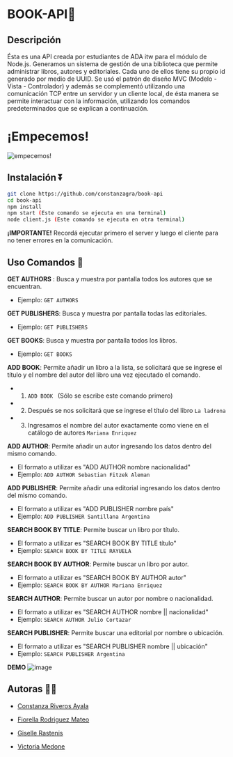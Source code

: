 
# BOOK-API📓

## Descripción

Ésta es una API creada por estudiantes de ADA itw para el módulo de Node.js. 
Generamos un sistema de gestión de una biblioteca que permite administrar libros, autores y editoriales. Cada uno de ellos tiene su propio id generado por medio de UUID. Se usó el patrón de diseño MVC (Modelo - Vista - Controlador) y además se complementó utilizando una comunicación TCP entre un servidor y un cliente local, de ésta manera se permite interactuar con la información, utilizando los comandos predeterminados que se explican a continuación.

# ¡Empecemos!

![empecemos!](https://media3.giphy.com/media/v1.Y2lkPTc5MGI3NjExNTVnY2MyMHgzdTRnZnVic3l0NXdmbTE0aDNkcm54MHV1MDZ1eWgzdSZlcD12MV9pbnRlcm5hbF9naWZfYnlfaWQmY3Q9Zw/LMcB8XospGZO8UQq87/giphy.gif)

## Instalación ⏬
```bash
git clone https://github.com/constanzagra/book-api
cd book-api
npm install
npm start (Este comando se ejecuta en una terminal)
node client.js (Este comando se ejecuta en otra terminal)
```
**¡IMPORTANTE!**
Recordá ejecutar primero el server y luego el cliente para no tener errores en la comunicación.

## Uso Comandos 🚀

**GET AUTHORS** : Busca y muestra por pantalla todos los autores que se encuentran.
- Ejemplo: ```GET AUTHORS ```

**GET PUBLISHERS**: Busca y muestra por pantalla todas las editoriales.
- Ejemplo: ```GET PUBLISHERS ```

**GET BOOKS**: Busca y muestra por pantalla todos los libros.
- Ejemplo: ```GET BOOKS ```

**ADD BOOK**: Permite añadir un libro a la lista, se solicitará que se ingrese el título y el nombre del autor del libro una vez ejecutado el comando.

- 1. ```ADD BOOK ``` (Sólo se escribe este comando primero)
- 2. Después se nos solicitará que se ingrese el título del libro ```La ladrona ```
- 3. Ingresamos el nombre del autor exactamente como viene en el catálogo de autores ```Mariana Enriquez ```

**ADD AUTHOR**: Permite añadir un autor ingresando los datos dentro del mismo comando.  
- El formato a utilizar es "ADD AUTHOR nombre nacionalidad" 
- Ejemplo: ```ADD AUTHOR Sebastian Fitzek Aleman```

**ADD PUBLISHER**: Permite añadir una editorial ingresando los datos dentro del mismo comando. 
- El formato a utilizar es "ADD PUBLISHER nombre país"
- Ejemplo: ```ADD PUBLISHER Santillana Argentina```

**SEARCH BOOK BY TITLE**: Permite buscar un libro por título.
- El formato a utilizar es "SEARCH BOOK BY TITLE título"
- Ejemplo: ``` SEARCH BOOK BY TITLE RAYUELA ```

**SEARCH BOOK BY AUTHOR**: Permite buscar un libro por autor.
- El formato a utilizar es "SEARCH BOOK BY AUTHOR autor"
- Ejemplo: ``` SEARCH BOOK BY AUTHOR Mariana Enriquez ```

**SEARCH AUTHOR**: Permite buscar un autor por nombre o nacionalidad.
- El formato a utilizar es "SEARCH AUTHOR nombre || nacionalidad" 
- Ejemplo: ``` SEARCH AUTHOR Julio Cortazar  ```

**SEARCH PUBLISHER**: Permite buscar una editorial por nombre o ubicación.
- El formato a utilizar es "SEARCH PUBLISHER nombre || ubicación"
- Ejemplo: ``` SEARCH PUBLISHER Argentina ```


**DEMO**
![image](https://github.com/user-attachments/assets/7eb4cab2-974b-45d7-a8b7-882b6db9fc08)


## Autoras 🕵️‍♂️

- [Constanza Riveros Ayala ](https://github.com/constanzagra)

- [Fiorella Rodriguez Mateo ](https://github.com/fiorellam)

- [Giselle Rastenis ](https://github.com/GegeRastenis)

- [Victoria Medone ](https://github.com/victoriamedone)
